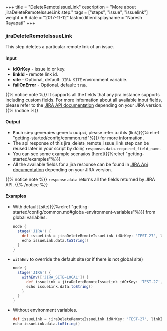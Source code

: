 +++
title = "DeleteRemoteIssueLink"
description = "More about jiraDeleteRemoteIssueLink step."
tags = ["steps", "issue", "issuelink"]
weight = 8
date = "2017-11-12"
lastmodifierdisplayname = "Naresh Rayapati"
+++

### jiraDeleteRemoteIssueLink

This step deletes a particular remote link of an issue.

#### Input

* **idOrKey** - issue id or key.
* **linkId** - remote link id.
* **site** - Optional, default: `JIRA_SITE` environment variable.
* **failOnError** - Optional. default: `true`.

{{% notice note %}}
It supports all the fields that any jira instance supports including custom fields. For more information about all available input fields, please refer to the [JIRA API documentation](https://docs.atlassian.com/jira/REST/) depending on your JIRA version.
{{% /notice %}}

#### Output

* Each step generates generic output, please refer to this [link]({{%relref "getting-started/config/common.md"%}}) for more information.
* The api response of this jira_delete_remote_issue_link step can be reused later in your script by doing `response.data.required_field_name`.
* You can see some example scenarios [here]({{%relref "getting-started/examples"%}})
* All the available fields for a jira response can be found in [JIRA Api documentation](https://docs.atlassian.com/jira/REST/) depending on your JIRA version.

{{% notice note %}}
`response.data` returns all the fields returned by JIRA API.
{{% /notice %}}

#### Examples

* With default [site]({{%relref "getting-started/config/common.md#global-environment-variables"%}}) from global variables.

    ```groovy
    node {
      stage('JIRA') {
        def issueLink = jiraDeleteRemoteIssueLink idOrKey: 'TEST-27', linkId: '10000'
        echo issueLink.data.toString()
      }
    }
    ```
* `withEnv` to override the default site (or if there is not global site)

    ```groovy
    node {
      stage('JIRA') {
        withEnv(['JIRA_SITE=LOCAL']) {
          def issueLink = jiraDeleteRemoteIssueLink idOrKey: 'TEST-27', linkId: '10000'
          echo issueLink.data.toString()
        }
      }
    }
    ```
* Without environment variables.

    ```groovy
    def issueLink = jiraDeleteRemoteIssueLink idOrKey: 'TEST-27', linkId: '10000', site: 'LOCAL', failOnError: false
    echo issueLink.data.toString()
    ```
